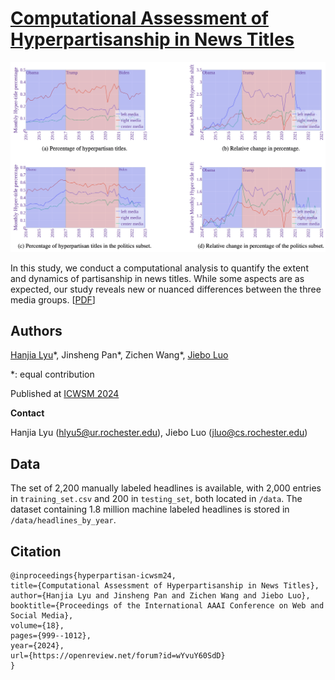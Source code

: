 # [Computational Assessment of Hyperpartisanship in News Titles](https://arxiv.org/abs/2301.06270)
![main result](./main_result.png)

In this study, we conduct a computational analysis to quantify the extent and dynamics of partisanship in news titles. While some aspects are as expected, our study reveals new or nuanced differences between the three media groups. [[PDF](https://ojs.aaai.org/index.php/ICWSM/article/view/31368/33528)]

## Authors

[Hanjia Lyu](https://brucelyu17.github.io/)\*, Jinsheng Pan\*, Zichen Wang\*, [Jiebo Luo](https://www.cs.rochester.edu/u/jluo/)  

*: equal contribution

Published at [ICWSM 2024](https://www.icwsm.org/2024/index.html/)

**Contact**

Hanjia Lyu (hlyu5@ur.rochester.edu), Jiebo Luo (jluo@cs.rochester.edu)

## Data
The set of 2,200 manually labeled headlines is available, with 2,000 entries in ```training_set.csv``` and 200 in ```testing_set```, both located in ```/data```.
The dataset containing 1.8 million machine labeled headlines is stored in ```/data/headlines_by_year```.


## Citation
```
@inproceedings{hyperpartisan-icwsm24,
title={Computational Assessment of Hyperpartisanship in News Titles},
author={Hanjia Lyu and Jinsheng Pan and Zichen Wang and Jiebo Luo},
booktitle={Proceedings of the International AAAI Conference on Web and Social Media},
volume={18},
pages={999--1012},
year={2024},
url={https://openreview.net/forum?id=wYvuY60SdD}
}
```
